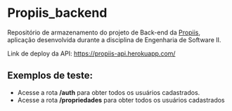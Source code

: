 # Propiis_backend
Repositório de armazenamento do projeto de Back-end da [Propiis](https://github.com/ES2-UFPI/Propiis), aplicação desenvolvida durante a disciplina de Engenharia de Software II.

Link de deploy da API: https://propiis-api.herokuapp.com/

## Exemplos de teste:

* Acesse a rota **/auth** para obter todos os usuários cadastrados.
* Acesse a rota **/propriedades** para obter todos os usuários cadastrados
